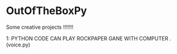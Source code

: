 # OutOfTheBoxPy
Some creative  projects !!!!!!! 


1: PYTHON CODE CAN PLAY ROCKPAPER GANE WITH COMPUTER .(voice.py)
